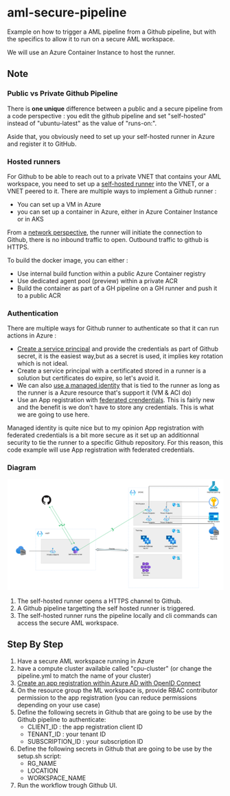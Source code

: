 # aml-secure-pipeline

Example on how to trigger a AML pipeline from a Github pipeline, but with the specifics to allow it to run on a secure AML workspace.

We will use an Azure Container Instance to host the runner.

## Note 

### Public vs Private Github Pipeline

There is **one unique** difference between a public and a secure pipeline from a code perspective : you edit the github pipeline and set "self-hosted" instead of "ubuntu-latest" as the value of "runs-on:".

Aside that, you obviously need to set up your self-hosted runner in Azure and register it to GitHub.

### Hosted runners

For Github to be able to reach out to a private VNET that contains your AML workspace, you need to set up a [self-hosted runner](https://docs.github.com/en/actions/hosting-your-own-runners/about-self-hosted-runners) into the VNET, or a VNET peered to it.
There are multiple ways to implement a Github runner : 
- You can set up a VM in Azure
- you can set up a container in Azure, either in Azure Container Instance or in AKS

From a [network perspective](https://docs.github.com/en/actions/hosting-your-own-runners/about-self-hosted-runners#communication-between-self-hosted-runners-and-github), the runner will initiate the connection to Github, there is no inbound traffic to open. Outbound traffic to github is HTTPS.

To build the docker image, you can either :
- Use internal build function within a public Azure Container registry
- Use dedicated agent pool (preview) within a private ACR
- Build the container as part of a GH pipeline on a GH runner and push it to a public ACR

### Authentication

There are multiple ways for Github runner to authenticate so that it can run actions in Azure : 
- [Create a service principal](https://learn.microsoft.com/en-us/azure/developer/github/connect-from-azure?tabs=azure-portal%2Cwindows#use-the-azure-login-action-with-a-service-principal-secret) and provide the credentials as part of Github secret, it is the easiest way,but as a secret is used, it implies key rotation which is not ideal.
- Create a service principal with a certificated stored in a runner is a solution but certificates do expire, so let's avoid it.
- We can also [use a managed identity](https://www.cloudwithchris.com/blog/github-selfhosted-runner-on-azure/) that is tied to the runner as long as the runner is a Azure resource that's support it (VM & ACI do)
- Use an App registration with [federated crendentials](https://learn.microsoft.com/en-us/azure/developer/github/connect-from-azure?tabs=azure-portal%2Cwindows#use-the-azure-login-action-with-openid-connect). This is fairly new and the benefit is we don't have to store any credentials. This is what we are going to use here.

Managed identity is quite nice but to my opinion App registration with federated credentials is a bit more secure as it set up an additionnal security to tie the runner to a specific Github repository. 
For this reason, this code example will use App registration with federated credentials.

### Diagram

![architecture-schema](docs/architectureschema.png)

1. The self-hosted runner opens a HTTPS channel to Github.
1. A Github pipeline targetting the self hosted runner is triggered.
1. The self-hosted runner runs the pipeline locally and cli commands can access the secure AML workspace.

## Step By Step

1. Have a secure AML workspace running in Azure
1. have a compute cluster available called "cpu-cluster" (or change the pipeline.yml to match the name of your cluster)
1. [Create an app registration within Azure AD with OpenID Connect](https://learn.microsoft.com/en-us/azure/developer/github/connect-from-azure?tabs=azure-portal%2Cwindows#use-the-azure-login-action-with-openid-connect)
1. On the resource group the ML workspace is, provide RBAC contributor permission to the app registration (you can reduce permissions depending on your use case)
1. Define the following secrets in Github that are going to be use by the Github pipeline to authenticate: 
   - CLIENT_ID : the app registration client ID
   - TENANT_ID : your tenant ID
   - SUBSCRIPTION_ID : your subscription ID
1. Define the following secrets in Github that are going to be use by the setup.sh script: 
   - RG_NAME
   - LOCATION
   - WORKSPACE_NAME
1. Run the workflow trough Github UI.

